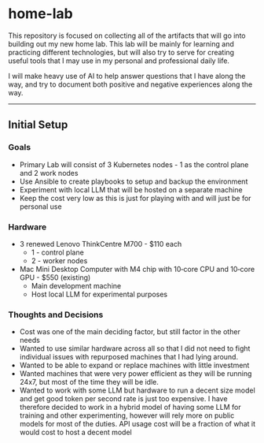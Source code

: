 # home-lab
This repository is focused on collecting all of the artifacts that will go into building out my new home lab.  This lab will be mainly for learning and practicing different technologies, but will also try to serve for creating useful tools that I may use in my personal and professional daily life.

I will make heavy use of AI to help answer questions that I have along the way, and try to document both positive and negative experiences along the way.
<hr/>

## Initial Setup

### Goals
<ul>
<li> Primary Lab will consist of 3 Kubernetes nodes - 1 as the control plane and 2 work nodes
<li> Use Ansible to create playbooks to setup and backup the environment
<li> Experiment with local LLM that will be hosted on a separate machine
<li> Keep the cost very low as this is just for playing with and will just be for personal use
</ul>

### Hardware
<ul>
<li> 3 renewed Lenovo ThinkCentre M700 - $110 each
    <ul>
    <li> 1 - control plane
    <li> 2 - worker nodes
    </ul>
<li> Mac Mini Desktop Computer with M4 chip with 10‑core CPU and 10‑core GPU - $550 (existing)
    <ul>
    <li> Main development machine
    <li> Host local LLM for experimental purposes
    </ul>
</ul>

### Thoughts and Decisions
<ul>
<li> Cost was one of the main deciding factor, but still factor in the other needs
<li> Wanted to use similar hardware across all so that I did not need to fight individual issues with repurposed machines that I had lying around.
<li> Wanted to be able to expand or replace machines with little investment
<li> Wanted machines that were very power efficient as they will be running 24x7, but most of the time they will be idle.
<li> Wanted to work with some LLM but hardware to run a decent size model and get good token per second rate is just too expensive.  I have therefore decided to work in a hybrid model of having some LLM for training and other experimenting, however will rely more on public models for most of the duties.  API usage cost will be a fraction of what it would cost to host a decent model
</ul>


